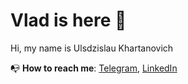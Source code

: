 # Vlad is here 👋

Hi, my name is Ulsdzislau Khartanovich

📭 **How to reach me**: [Telegram](https://t.me/wloodheart), [LinkedIn](https://www.linkedin.com/in/wloodheart/)

